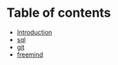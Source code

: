 # Table of contents

* [Introduction](README.md)
* [sql](Database/sql.md)
* [git](Git/git.md)
* [freemind](Philosophies/freemind.md)

